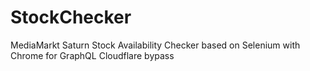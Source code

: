 # StockChecker
MediaMarkt Saturn Stock Availability Checker based on Selenium with Chrome for GraphQL Cloudflare bypass
